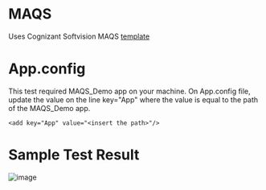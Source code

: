 # MAQS
Uses Cognizant Softvision MAQS [template](https://www.nuget.org/packages/CognizantSoftvision.Maqs.Templates/)

# App.config
This test required MAQS_Demo app on your machine. On App.config file, update the value on the line key="App" where the value is equal to the path of the MAQS_Demo app.

```
<add key="App" value="<insert the path>"/>
```

# Sample Test Result

![image](https://user-images.githubusercontent.com/6094567/155497086-a49f9f60-f09f-43fa-a8f8-761d8a13915f.png)
